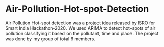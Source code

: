 # Air-Pollution-Hot-spot-Detection
Air Pollution Hot-spot detection was a project idea released by ISRO for Smart India Hackathon-2020. We used ARIMA to detect hot-spots of air pollution classifying it based on the pollutant, time and place. The project was done by my group of total 6 members.
